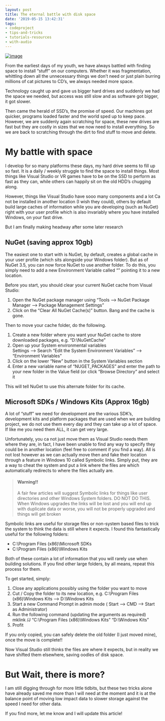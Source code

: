 ```yaml
---
layout: post
title: The eternal battle with disk space
date: '2019-05-15 13:42:31'
tags:
- codeproject
- tips-and-tricks
- tutorials-resources
- with-audio
---
```


[![image](/Images/wordpress/2019/05/image_thumb.png "image")](/Images/wordpress/2019/05/image.png)

From the earliest days of my youth, we have always battled with finding space to install “stuff” on our computers.  Whether it was fragmentation, whittling down all the unnecessary things we don’t need or just plain burring millions of cat pictures to CD’s, we always needed more space.

Technology caught up and gave us bigger hard drives and suddenly we had the space we needed, but access was still slow and as software got bigger, it got slower.

 

Then came the herald of SSD’s, the promise of speed. Our machines got quicker, programs loaded faster and the world sped up to keep pace.  However, we are suddenly again scratching for space, these new drives are fast but they are costly in sizes that we now need to install everything.  So we are back to scratching through the dirt to find stuff to move and delete.

 

# My battle with space

I develop for so many platforms these days, my hard drive seems to fill up so fast.  It is a daily / weekly struggle to find the space to install things.  Most things like Visual Studio or VR games have to be on the SSD to perform as fast as they can, while others can happily sit on the old HDD’s chugging along.

However, things like Visual Studio have sooo many components and a lot Ca not be installed in another location (I wish they could), others by default build large caches of information while you are developing (such as NuGet) right with your user profile which is also invariably where you have installed Windows, on your fast drive.

But I am finally making headway after some later research

 

## NuGet (saving approx 10gb)

The easiest one to start with is NuGet, by default, creates a global cache in your user profile (which sits alongside your Windows folder). But as of NuGet 3.5, you can now force NuGet to use another folder.  To do this, you simply need to add a new Environment Variable called “” pointing it to a new location.

 

Before you start, you should clear your current NuGet cache from Visual Studio:

 

1. Open the NuGet package manager using “Tools –\> NuGet Package Manager –\> Package Management Settings”
2. Click on the “Clear All NuGet Cache(s)” button. Bang and the cache is gone.

Then to move your cache folder, do the following.

 

1. Create a new folder where you want your NuGet cache to store downloaded packages, e.g. “D:\NuGetCache”
2. Open up your System environmental variables  
Settings –\> Search “Edit the System Environment Variables” –\> “Environment Variables”
3. Click on the lower “New” button in the System Variables section
4. Enter a new variable name of “NUGET\_PACKAGES” and enter the path to your new folder in the Value field (or click “Browse Directory” and select it

This will tell NuGet to use this alternate folder for its cache. 

 

## Microsoft SDKs / Windows Kits (Approx 16gb)

A lot of “stuff” we need for development are the various SDK’s, development kits and platform packages that are used when we are building project, we do not use them every day and they can take up a lot of space.  If like me you need them ALL, it can get very large.

 

Unfortunately, you ca not just move them as Visual Studio needs them where they are, in fact, I have been unable to find any way to specify they could be in another location (feel free to comment if you find a way).  All is not lost however as we can actually move then and fake their location through a feature in Windows 10 called Symbolic links.  Simply put, they are a way to cheat the system and put a link where the files are which automatically redirects to where the files actually are.

 

> #### Warning!!
> 
> A fair few articles will suggest Symbolic links for things like user directories and other Windows System folders.  DO NOT DO THIS.  When Windows upgrades the links will be lost and you will end up with duplicate data or worse, you will not be properly upgraded and things will get broken

 

Symbolic links are useful for storage files or non-system based files to trick the system to think the data is still where it expects.  I found this fantastically useful for the following folders:

 

- C:\Program Files (x86)\Microsoft SDKs
- C:\Program Files (x86)\Windows Kits

Both of these contain a lot of information that you will rarely use when building solutions.  If you find other large folders, by all means, repeat this process for them.

 

To get started, simply:

 

1. Close any applications possibly using the folder you want to move
2. Cut / Copy the folder to its new location, e.g. C:\Program Files (x86)\Windows Kits –\> D:\Windows Kits
3. Start a new Command Prompt in admin mode ( Start –\> CMD –\> Start as Administrator)
4. Run the following command (updating the arguments as required)  
mklink /J “C:\Program Files (x86)\Windows Kits” “D:\Windows Kits”
5. Profit

If you only copied, you can safely delete the old folder (I just moved mine), once the move is complete!!

 

Now Visual Studio still thinks the files are where it expects, but in reality we have shifted them elsewhere, saving oodles of disk space.

 

##  

# But Wait, there is more?

I am still digging through for more little tidbits, but these two tricks alone have already saved me more than I will need at the moment and it is at the balance point of moving low impact data to slower storage against the speed I need for other data.

 

If you find more, let me know and I will update this article!

